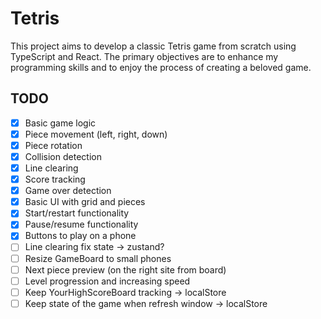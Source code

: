 # Tetris

This project aims to develop a classic Tetris game from scratch using TypeScript and React. The primary objectives are to enhance my programming skills and to enjoy the process of creating a beloved game.

## TODO

- [x] Basic game logic
- [x] Piece movement (left, right, down)
- [x] Piece rotation
- [x] Collision detection
- [x] Line clearing
- [x] Score tracking
- [x] Game over detection
- [x] Basic UI with grid and pieces
- [x] Start/restart functionality
- [x] Pause/resume functionality
- [x] Buttons to play on a phone
- [ ] Line clearing fix state -> zustand?
- [ ] Resize GameBoard to small phones
- [ ] Next piece preview (on the right site from board)
- [ ] Level progression and increasing speed
- [ ] Keep YourHighScoreBoard tracking -> localStore
- [ ] Keep state of the game when refresh window -> localStore
